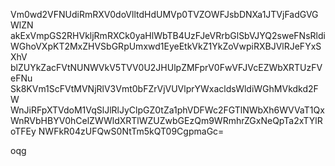 Vm0wd2VFNUdiRmRXV0doVlltdHdUMVp0TVZOWFJsbDNXa1JTVjFadGVGWlZN
akExVmpGS2RHVkljRmRXCk0yaHlWbTB4UzFJeVRrbGlSbVJYQ2sweFNsRldi
WGhoVXpKT2MxZHVSbGRpUmxwd1EyeEtkVkZ1YkZoVwpiRXBJVlRJeFYxSXhV
blZUYkZacFVtNUNWVkV5TVV0U2JHUlpZMFprV0FwVFJVcEZWbXRTUzFVeFNu
Sk8KVm1ScFVtMVNjRlV3Vmt0bFZrVjVUVlprYWxacldsWldiWGhMVkdkd2FW
WnJiRFpXTVdoM1VqSlJlRlJyClpGZ0tZa1phVDFWc2FGTlNWbXh6WVVaT1Qx
WnRVbHBYV0hCelZWWldXRTlWZUZwbGEzQm9WRmhrZGxNeQpTa2xTYlRoTFEy
NWFkR04zUFQwS0NtTm5kQT09CgpmaGc=

oqg